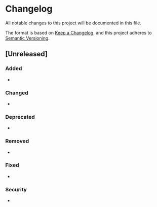 # Changelog

All notable changes to this project will be documented in this file.

The format is based on [Keep a Changelog](https://keepachangelog.com/),
and this project adheres to [Semantic Versioning](https://semver.org/).

## [Unreleased]
### Added
- 

### Changed
- 

### Deprecated
- 

### Removed
- 

### Fixed
- 

### Security
- 
